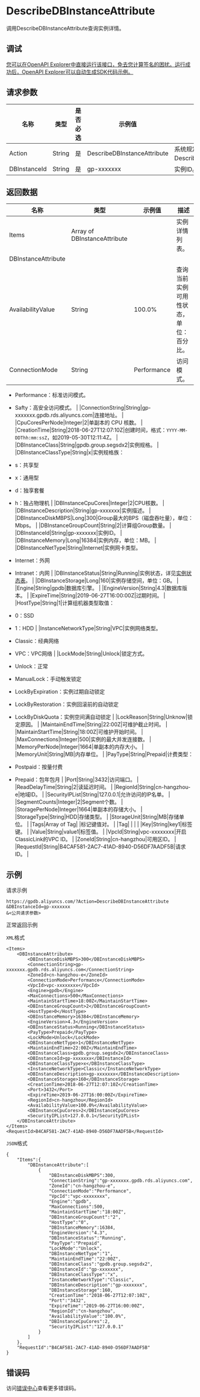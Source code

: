 # DescribeDBInstanceAttribute

调用DescribeDBInstanceAttribute查询实例详情。

## 调试

[您可以在OpenAPI Explorer中直接运行该接口，免去您计算签名的困扰。运行成功后，OpenAPI Explorer可以自动生成SDK代码示例。](https://api.aliyun.com/#product=gpdb&api=DescribeDBInstanceAttribute&type=RPC&version=2016-05-03)

## 请求参数

|名称|类型|是否必选|示例值|描述|
|--|--|----|---|--|
|Action|String|是|DescribeDBInstanceAttribute|系统规定参数。取值：DescribeDBInstanceAttribute。 |
|DBInstanceId|String|是|gp-xxxxxxx|实例ID。 |

## 返回数据

|名称|类型|示例值|描述|
|--|--|---|--|
|Items|Array of DBInstanceAttribute| |实例详情列表。 |
|DBInstanceAttribute| | | |
|AvailabilityValue|String|100.0%|查询当前实例可用性状态，单位：百分比。 |
|ConnectionMode|String|Performance|访问模式。

 -   Performance：标准访问模式。
-   Safty：高安全访问模式。 |
|ConnectionString|String|gp-xxxxxxx.gpdb.rds.aliyuncs.com|连接地址。 |
|CpuCoresPerNode|Integer|2|单副本的 CPU 核数。 |
|CreationTime|String|2018-06-27T12:07:10Z|创建时间，格式：`YYYY-MM-DDThh:mm:ssZ`，如2019-05-30T12:11:4Z。 |
|DBInstanceClass|String|gpdb.group.segsdx2|实例规格。 |
|DBInstanceClassType|String|x|实例规格族：

 -   s：共享型
-   x：通用型
-   d：独享套餐
-   h：独占物理机 |
|DBInstanceCpuCores|Integer|2|CPU核数。 |
|DBInstanceDescription|String|gp-xxxxxxx|实例描述。 |
|DBInstanceDiskMBPS|Long|300|Group最大的BPS（磁盘吞吐量），单位：Mbps。 |
|DBInstanceGroupCount|String|2|计算组Group数量。 |
|DBInstanceId|String|gp-xxxxxxx|实例ID。 |
|DBInstanceMemory|Long|16384|实例内存，单位：MB。 |
|DBInstanceNetType|String|Internet|实例网卡类型。

 -   Internet：外网
-   Intranet：内网 |
|DBInstanceStatus|String|Running|实例状态，详见[实例状态表](https://help.aliyun.com/document_detail/86944.html?spm=a2c4g.11186623.2.13.1ca92ecblQvsB5#concept-ctf-g3m-q2b)。 |
|DBInstanceStorage|Long|160|实例存储空间，单位：GB。 |
|Engine|String|gpdb|数据库引擎。 |
|EngineVersion|String|4.3|数据库版本。 |
|ExpireTime|String|2019-06-27T16:00:00Z|过期时间。 |
|HostType|String|1|计算组机器类型取值：

 -   0：SSD
-   1：HDD |
|InstanceNetworkType|String|VPC|实例网络类型。

 -   Classic：经典网络
-   VPC：VPC网络 |
|LockMode|String|Unlock|锁定方式。

 -   Unlock：正常
-   ManualLock：手动触发锁定
-   LockByExpiration：实例过期自动锁定
-   LockByRestoration：实例回滚前的自动锁定
-   LockByDiskQuota：实例空间满自动锁定 |
|LockReason|String|Unknow|锁定原因。 |
|MaintainEndTime|String|22:00Z|可维护截止时间。 |
|MaintainStartTime|String|18:00Z|可维护开始时间。 |
|MaxConnections|Integer|500|实例的最大并发连接数。 |
|MemoryPerNode|Integer|1664|单副本的内存大小。 |
|MemoryUnit|String|MB|内存单位。 |
|PayType|String|Prepaid|计费类型：

 -   Postpaid：按量付费
-   Prepaid：包年包月 |
|Port|String|3432|访问端口。 |
|ReadDelayTime|String|2|读延迟时间。 |
|RegionId|String|cn-hangzhou-e|地域ID。 |
|SecurityIPList|String|127.0.0.1|允许访问的IP名单。 |
|SegmentCounts|Integer|2|Segment个数。 |
|StoragePerNode|Integer|1664|单副本的存储大小。 |
|StorageType|String|HDD|存储类型。 |
|StorageUnit|String|MB|存储单位。 |
|Tags|Array of Tag| |标记键值对。 |
|Tag| | | |
|Key|String|key1|标签键。 |
|Value|String|value1|标签值。 |
|VpcId|String|vpc-xxxxxxxx|开启ClassicLink的VPC ID。 |
|ZoneId|String|cn-hangzhou|可用区ID。 |
|RequestId|String|B4CAF581-2AC7-41AD-8940-D56DF7AADF5B|请求ID。 |

## 示例

请求示例

```
https://gpdb.aliyuncs.com/?Action=DescribeDBInstanceAttribute
&DBInstanceId=gp-xxxxxxx
&<公共请求参数>
```

正常返回示例

`XML`格式

```
<Items>
    <DBInstanceAttribute>
        <DBInstanceDiskMBPS>300</DBInstanceDiskMBPS>
        <ConnectionString>gp-xxxxxxx.gpdb.rds.aliyuncs.com</ConnectionString>
        <ZoneId>cn-hangzhou-e</ZoneId>
        <ConnectionMode>Performance</ConnectionMode>
        <VpcId>vpc-xxxxxxxx</VpcId>
        <Engine>gpdb</Engine>
        <MaxConnections>500</MaxConnections>
        <MaintainStartTime>18:00Z</MaintainStartTime>
        <DBInstanceGroupCount>2</DBInstanceGroupCount>
        <HostType>0</HostType>
        <DBInstanceMemory>16384</DBInstanceMemory>
        <EngineVersion>4.3</EngineVersion>
        <DBInstanceStatus>Running</DBInstanceStatus>
        <PayType>Prepaid</PayType>
        <LockMode>Unlock</LockMode>
        <DBInstanceNetType>1</DBInstanceNetType>
        <MaintainEndTime>22:00Z</MaintainEndTime>
        <DBInstanceClass>gpdb.group.segsdx2</DBInstanceClass>
        <DBInstanceId>gp-xxxxxxx</DBInstanceId>
        <DBInstanceClassType>x</DBInstanceClassType>
        <InstanceNetworkType>Classic</InstanceNetworkType>
        <DBInstanceDescription>gp-xxxxxxx</DBInstanceDescription>
        <DBInstanceStorage>160</DBInstanceStorage>
        <CreationTime>2018-06-27T12:07:10Z</CreationTime>
        <Port>3432</Port>
        <ExpireTime>2019-06-27T16:00:00Z</ExpireTime>
        <RegionId>cn-hangzhou</RegionId>
        <AvailabilityValue>100.0%</AvailabilityValue>
        <DBInstanceCpuCores>2</DBInstanceCpuCores>
        <SecurityIPList>127.0.0.1</SecurityIPList>
    </DBInstanceAttribute>
</Items>
<RequestId>B4CAF581-2AC7-41AD-8940-D56DF7AADF5B</RequestId>
```

`JSON`格式

```
{
    "Items":{
        "DBInstanceAttribute":[
            {
                "DBInstanceDiskMBPS":300,
                "ConnectionString":"gp-xxxxxxx.gpdb.rds.aliyuncs.com",
                "ZoneId":"cn-hangzhou-e",
                "ConnectionMode":"Performance",
                "VpcId":"vpc-xxxxxxxx",
                "Engine":"gpdb",
                "MaxConnections":500,
                "MaintainStartTime":"18:00Z",
                "DBInstanceGroupCount":"2",
                "HostType":"0",
                "DBInstanceMemory":16384,
                "EngineVersion":"4.3",
                "DBInstanceStatus":"Running",
                "PayType":"Prepaid",
                "LockMode":"Unlock",
                "DBInstanceNetType":"1",
                "MaintainEndTime":"22:00Z",
                "DBInstanceClass":"gpdb.group.segsdx2",
                "DBInstanceId":"gp-xxxxxxx",
                "DBInstanceClassType":"x",
                "InstanceNetworkType":"Classic",
                "DBInstanceDescription":"gp-xxxxxxx",
                "DBInstanceStorage":160,
                "CreationTime":"2018-06-27T12:07:10Z",
                "Port":"3432",
                "ExpireTime":"2019-06-27T16:00:00Z",
                "RegionId":"cn-hangzhou",
                "AvailabilityValue":"100.0%",
                "DBInstanceCpuCores":2,
                "SecurityIPList":"127.0.0.1"
            }
        ]
    },
    "RequestId":"B4CAF581-2AC7-41AD-8940-D56DF7AADF5B"
}
```

## 错误码

访问[错误中心](https://error-center.aliyun.com/status/product/gpdb)查看更多错误码。

